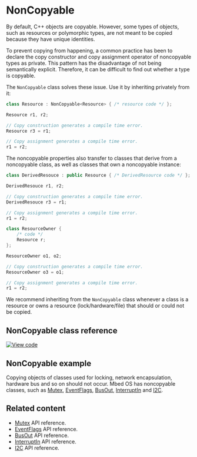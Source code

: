 # NonCopyable

By default, C++ objects are copyable. However, some types of objects, such as resources or polymorphic types, are not meant to be copied because they have unique identities.

To prevent copying from happening, a common practice has been to declare the copy constructor and copy assignment operator of noncopyable types as private. This pattern has the disadvantage of not being semantically explicit. Therefore, it can be difficult to find out whether a type is copyable.

The `NonCopyable` class solves these issue. Use it by inheriting privately from it:

```c++ NOCI
class Resource : NonCopyable<Resource> { /* resource code */ };

Resource r1, r2;

// Copy construction generates a compile time error.
Resource r3 = r1;

// Copy assignment generates a compile time error.
r1 = r2;
```

The noncopyable properties also transfer to classes that derive from a noncopyable class, as well as classes that own a noncopyable instance:

```c++ NOCI
class DerivedResouce : public Resource { /* DerivedResource code */ };

DerivedResouce r1, r2;

// Copy construction generates a compile time error.
DerivedResouce r3 = r1;

// Copy assignment generates a compile time error.
r1 = r2;

class ResourceOwner {
    /* code */
    Resource r;
};

ResourceOwner o1, o2;

// Copy construction generates a compile time error.
ResourceOwner o3 = o1;

// Copy assignment generates a compile time error.
r1 = r2;
```

We recommend inheriting from the `NonCopyable` class whenever a class is a resource or owns a resource (lock/hardware/file) that should or could not be copied.

## NonCopyable class reference

[![View code](https://www.mbed.com/embed/?type=library)](https://os.mbed.com/docs/mbed-os/v6.7/mbed-os-api-doxy/classmbed_1_1_non_copyable.html)

## NonCopyable example

Copying objects of classes used for locking, network encapsulation, hardware bus and so on should not occur. Mbed OS has noncopyable classes, such as [Mutex](mutex.html), [EventFlags](eventflags.html), [BusOut](busout.html), [InterruptIn](interruptin.html) and [I2C](i2c.html).

## Related content

- [Mutex](mutex.html) API reference.
- [EventFlags](eventflags.html) API reference.
- [BusOut](busout.html) API reference.
- [InterruptIn](interruptin.html) API reference.
- [I2C](i2c.html) API reference.
